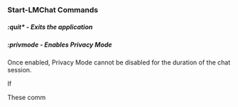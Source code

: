 ### Start-LMChat Commands


##### *:quit** - Exits the application

##### **:privmode** - Enables Privacy Mode

Once enabled, Privacy Mode cannot be disabled for the duration of the chat session.

If 

These comm
